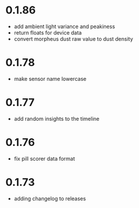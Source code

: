 # 0.1.86

* add ambient light variance and peakiness
* return floats for device data
* convert morpheus dust raw value to dust density

# 0.1.78

* make sensor name lowercase

# 0.1.77

* add random insights to the timeline

# 0.1.76

* fix pill scorer data format 

# 0.1.73

* adding changelog to releases
